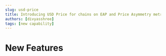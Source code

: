 ```yaml
---
slug: usd-price
title: Introducing USD Price for chains on EAP and Price Asymmetry metric
authors: [divyasshree]
tags: [new capability]
---
```


# New Features


